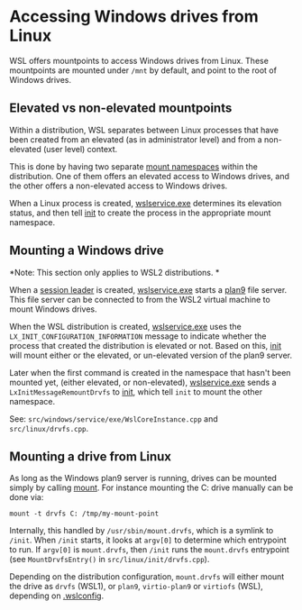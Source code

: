 # Accessing Windows drives from Linux

WSL offers mountpoints to access Windows drives from Linux. These mountpoints are mounted under `/mnt` by default, and point to the root of Windows drives.

## Elevated vs non-elevated mountpoints 

Within a distribution, WSL separates between Linux processes that have been created from an elevated (as in administrator level) and from a non-elevated (user level) context. 

This is done by having two separate [mount namespaces](https://man7.org/linux/man-pages/man7/mount_namespaces.7.html) within the distribution. One of them offers an elevated access to Windows drives, and the other offers a non-elevated access to Windows drives.

When a Linux process is created, [wslservice.exe](wslservice.exe.md) determines its elevation status, and then tell [init](init.md) to create the process in the appropriate mount namespace.

## Mounting a Windows drive

*Note: This section only applies to WSL2 distributions. *

When a [session leader](session-leader.md) is created, [wslservice.exe](wslservice.exe.md) starts a [plan9](https://9fans.github.io/plan9port/man/man9/intro.html) file server. This file server can be connected to from the WSL2 virtual machine to mount Windows drives. 

When the WSL distribution is created, [wslservice.exe](wslservice.exe.md) uses the `LX_INIT_CONFIGURATION_INFORMATION` message to indicate whether the process that created the distribution is elevated or not. Based on this, [init](init.md) will mount either or the elevated, or un-elevated version of the plan9 server.

Later when the first command is created in the namespace that hasn't been mounted yet, (either elevated, or non-elevated), [wslservice.exe](wslservice.exe.md) sends a `LxInitMessageRemountDrvfs` to [init](init.md), which tell `init` to mount the other namespace. 

See: `src/windows/service/exe/WslCoreInstance.cpp` and `src/linux/drvfs.cpp`. 

## Mounting a drive from Linux 

As long as the Windows plan9 server is running, drives can be mounted simply by calling [mount](https://linux.die.net/man/8/mount). For instance mounting the C: drive manually can be done via: 

```
mount -t drvfs C: /tmp/my-mount-point
```

Internally, this handled by `/usr/sbin/mount.drvfs`, which is a symlink to `/init`. When `/init` starts, it looks at `argv[0]` to determine which entrypoint to run. If `argv[0]` is `mount.drvfs`, then `/init` runs the `mount.drvfs` entrypoint (see `MountDrvfsEntry()` in `src/linux/init/drvfs.cpp`).

Depending on the distribution configuration, `mount.drvfs` will either mount the drive as `drvfs` (WSL1), or  `plan9`, `virtio-plan9` or `virtiofs` (WSL), depending on [.wslconfig](https://learn.microsoft.com/windows/wsl/wsl-config).